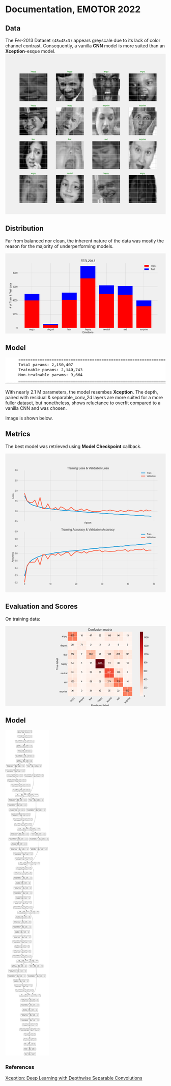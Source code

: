 # Documentation, EMOTOR 2022

## Data

The Fer-2013 Dataset ```(48x48x3)``` appears greyscale due to its lack of color channel contrast.
Consequently, a vanilla __CNN__ model is more suited than an **Xception**-esque model.
<img src="images/samples.png" >

## Distribution

Far from balanced nor clean, the inherent nature of the data was mostly 
the reason for the majority of underperforming models.

<img src="images/distribution.png" >

## Model
<img src="images/params.png" >

With nearly 2.1 M parameters, the model resembes **Xception**.
The depth, paired with residual & separable_conv_2d layers are more suited for a more fuller dataset, but nonetheless, shows reluctance to overfit compared to a vanilla CNN and was chosen.


Image is shown below.

## Metrics
The best model was retrieved using __Model Checkpoint__ callback.

<img src="images/metrics.png" >


## Evaluation and Scores
On training data:

<img src="images/confmat.png" >


## Model

<img src="images/fer2013.png" >

### References
[Xception: Deep Learning with Depthwise Separable Convolutions](https://arxiv.org/abs/1610.02357 "arxiv")

